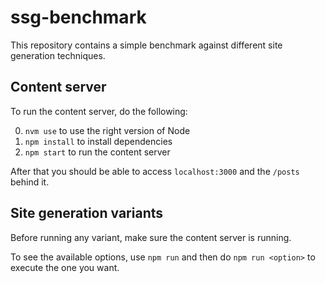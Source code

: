 # ssg-benchmark

This repository contains a simple benchmark against different site generation techniques.

## Content server

To run the content server, do the following:

0. `nvm use` to use the right version of Node
1. `npm install` to install dependencies
2. `npm start` to run the content server

After that you should be able to access `localhost:3000` and the `/posts` behind it.

## Site generation variants

Before running any variant, make sure the content server is running.

To see the available options, use `npm run` and then do `npm run <option>` to execute the one you want.
